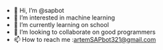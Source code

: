 - 👋 Hi, I’m @sapbot
- 👀 I’m interested in machine learning
- 🌱 I’m currently learning on school
- 💞️ I’m looking to collaborate on good programmers 
- 📫 How to reach me :artemSAPbot321@gmail.com

<!---
sapbot/sapbot is a ✨ special ✨ repository because its `README.md` (this file) appears on your GitHub profile.
You can click the Preview link to take a look at your changes.
--->
